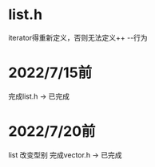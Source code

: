 # list.h
iterator得重新定义，否则无法定义++ --行为

# 2022/7/15前
完成list.h  ->  已完成
# 2022/7/20前
list 改变型别
完成vector.h  -> 已完成
